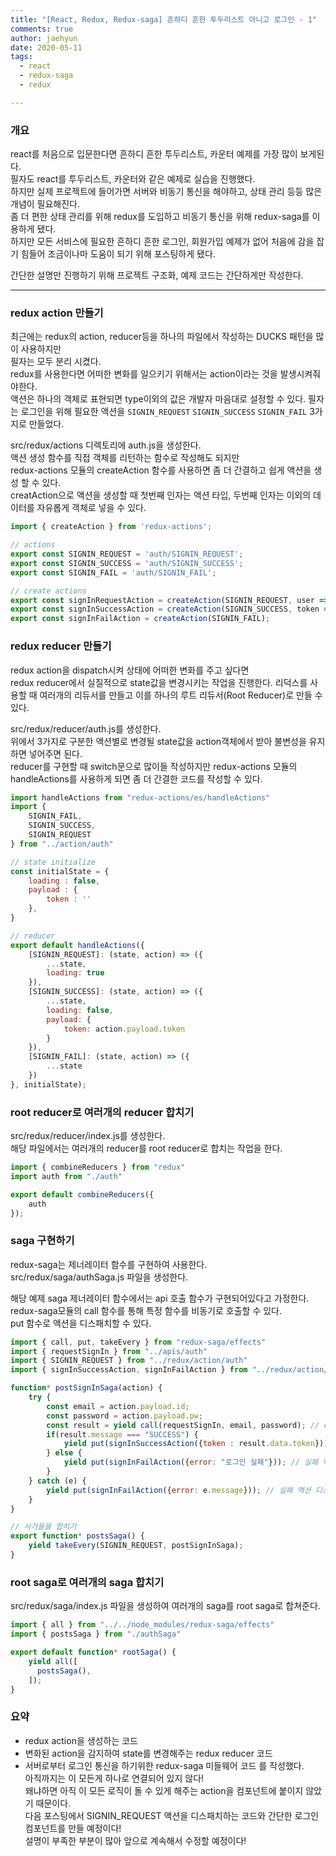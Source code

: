 ```yaml
---
title: "[React, Redux, Redux-saga] 흔하디 흔한 투두리스트 아니고 로그인 - 1"
comments: true
author: jaehyun
date: 2020-05-11
tags:
  - react
  - redux-saga
  - redux

---
```


### 개요 
react를 처음으로 입문한다면 흔하디 흔한 투두리스트, 카운터 예제를 가장 많이 보게된다.  
필자도 react를 투두리스트, 카운터와 같은 예제로 실습을 진행했다.  
하지만 실제 프로젝트에 들어가면 서버와 비동기 통신을 해야하고, 상태 관리 등등 많은 개념이 필요해진다.  
좀 더 편한 상태 관리를 위해 redux를 도입하고 비동기 통신을 위해 redux-saga를 이용하게 됐다.  
하지만 모든 서비스에 필요한 흔하디 흔한 로그인, 회원가입 예제가 없어 처음에 감을 잡기 힘들어 조금이나마 도움이 되기 위해 포스팅하게 됐다.  

간단한 설명만 진행하기 위해 프로젝트 구조화, 예제 코드는 간단하게만 작성한다. 

---

### redux action 만들기
최근에는 redux의 action, reducer등을 하나의 파일에서 작성하는 DUCKS 패턴을 많이 사용하지만  
필자는 모두 분리 시켰다.  
redux를 사용한다면 어떠한 변화를 일으키기 위해서는 action이라는 것을 발생시켜줘야한다.  
액션은 하나의 객체로 표현되면 type이외의 값은 개발자 마음대로 설정할 수 있다.
필자는 로그인을 위해 필요한 액션을 `SIGNIN_REQUEST` `SIGNIN_SUCCESS` `SIGNIN_FAIL` 3가지로 만들었다.

src/redux/actions 디렉토리에 auth.js을 생성한다.  
액션 생성 함수를 직접 객체를 리턴하는 함수로 작성해도 되지만  
redux-actions 모듈의 createAction 함수를 사용하면 좀 더 간결하고 쉽게 액션을 생성 할 수 있다.  
creatAction으로 액션을 생성할 때 첫번째 인자는 액션 타입, 두번째 인자는 이외의 데이터를 자유롭게 객체로 넣을 수 있다.  

```jsx harmony
import { createAction } from 'redux-actions';

// actions
export const SIGNIN_REQUEST = 'auth/SIGNIN_REQUEST';
export const SIGNIN_SUCCESS = 'auth/SIGNIN_SUCCESS';
export const SIGNIN_FAIL = 'auth/SIGNIN_FAIL';

// create actions
export const signInRequestAction = createAction(SIGNIN_REQUEST, user => (user));
export const signInSuccessAction = createAction(SIGNIN_SUCCESS, token => (token));
export const signInFailAction = createAction(SIGNIN_FAIL);
```

### redux reducer 만들기 
redux action을 dispatch시켜 상태에 어떠한 변화를 주고 싶다면  
redux reducer에서 실질적으로 state값을 변경시키는 작업을 진행한다.
리덕스를 사용할 때 여러개의 리듀서를 만들고 이를 하나의 루트 리듀서(Root Reducer)로 만들 수 있다.

src/redux/reducer/auth.js를 생성한다.    
위에서 3가지로 구분한 액션별로 변경될 state값을 action객체에서 받아 불변성을 유지하면 넣어주면 된다.  
reducer를 구현할 때 switch문으로 많이들 작성하지만 redux-actions 모듈의 handleActions를 사용하게 되면 좀 더 간결한 코드를 작성할 수 있다.  

```jsx harmony
import handleActions from "redux-actions/es/handleActions"
import {
    SIGNIN_FAIL,
    SIGNIN_SUCCESS,
    SIGNIN_REQUEST
} from "../action/auth"

// state initialize
const initialState = {
    loading : false,
    payload : {
        token : ''
    },
}

// reducer
export default handleActions({
    [SIGNIN_REQUEST]: (state, action) => ({
        ...state,
        loading: true
    }),
    [SIGNIN_SUCCESS]: (state, action) => ({
        ...state,
        loading: false,
        payload: {
            token: action.payload.token
        }
    }),
    [SIGNIN_FAIL]: (state, action) => ({
        ...state
    })
}, initialState);
```

### root reducer로 여러개의 reducer 합치기
src/redux/reducer/index.js를 생성한다.  
해당 파일에서는 여러개의 reducer를 root reducer로 합치는 작업을 한다.  

```jsx harmony
import { combineReducers } from "redux"
import auth from "./auth"

export default combineReducers({
    auth
});
```

### saga 구현하기  
redux-saga는 제너레이터 함수를 구현하여 사용한다.  
src/redux/saga/authSaga.js 파일을 생성한다.  

해당 예제 saga 제너레이터 함수에서는 api 호출 함수가 구현되어있다고 가정한다.  
redux-saga모듈의 call 함수를 통해 특정 함수를 비동기로 호출할 수 있다.  
put 함수로 액션을 디스패치할 수 있다.  

```jsx harmony
import { call, put, takeEvery } from "redux-saga/effects"
import { requestSignIn } from "../apis/auth"
import { SIGNIN_REQUEST } from "../redux/action/auth"
import { signInSuccessAction, signInFailAction } from "../redux/action/auth"

function* postSignInSaga(action) {
    try {
        const email = action.payload.id;
        const password = action.payload.pw;
        const result = yield call(requestSignIn, email, password); // call 을 사용하면 특정 함수를 호출하고, 결과물이 반환 될 때까지 기다려줄 수 있다.
        if(result.message === "SUCCESS") {
            yield put(signInSuccessAction({token : result.data.token})); // 성공 액션 디스패치
        } else {
            yield put(signInFailAction({error: "로그인 실패"})); // 실패 액션 디스패치
        }
    } catch (e) {
        yield put(signInFailAction({error: e.message})); // 실패 액션 디스패치
    }
}

// 사가들을 합치기
export function* postsSaga() {
    yield takeEvery(SIGNIN_REQUEST, postSignInSaga);
}
```

### root saga로 여러개의 saga 합치기
src/redux/saga/index.js 파일을 생성하여 여러개의 saga를 root saga로 합쳐준다.  

```jsx harmony
import { all } from "../../node_modules/redux-saga/effects"
import { postsSaga } from "./authSaga"

export default function* rootSaga() {
    yield all([
      postsSaga(),
    ]);
}
```

### 요약 
- redux action을 생성하는 코드  
- 변화된 action을 감지하여 state를 변경해주는 redux reducer 코드
- 서버로부터 로그인 통신을 하기위한 redux-saga 미들웨어 코드
를 작성했다.  
아직까지는 이 모든게 하나로 연결되어 있지 않다!  
왜냐하면 아직 이 모든 로직이 돌 수 있게 해주는 action을 컴포넌트에 붙이지 않았기 때문이다.  
다음 포스팅에서 SIGNIN_REQUEST 액션을 디스패치하는 코드와 간단한 로그인 컴포넌트를 만들 예정이다!  
설명이 부족한 부분이 많아 앞으로 계속해서 수정할 예정이다!  

